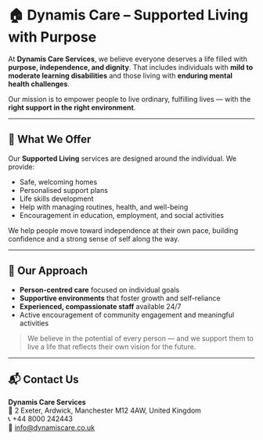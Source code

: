 # 🏠 Dynamis Care – Supported Living with Purpose

At **Dynamis Care Services**, we believe everyone deserves a life filled with **purpose, independence, and dignity**. That includes individuals with **mild to moderate learning disabilities** and those living with **enduring mental health challenges**.

Our mission is to empower people to live ordinary, fulfilling lives — with the **right support in the right environment**.

---

## 💚 What We Offer

Our **Supported Living** services are designed around the individual. We provide:

- Safe, welcoming homes  
- Personalised support plans  
- Life skills development  
- Help with managing routines, health, and well-being  
- Encouragement in education, employment, and social activities  

We help people move toward independence at their own pace, building confidence and a strong sense of self along the way.

---

## 🌟 Our Approach

- **Person-centred care** focused on individual goals  
- **Supportive environments** that foster growth and self-reliance  
- **Experienced, compassionate staff** available 24/7  
- Active encouragement of community engagement and meaningful activities  

> We believe in the potential of every person — and we support them to live a life that reflects their own vision for the future.

---

## 📬 Contact Us

**Dynamis Care Services**  
📍 2 Exeter, Ardwick, Manchester M12 4AW, United Kingdom  
📞 +44 8000 242443  
📧 [info@dynamiscare.co.uk](mailto:info@dynamiscare)

